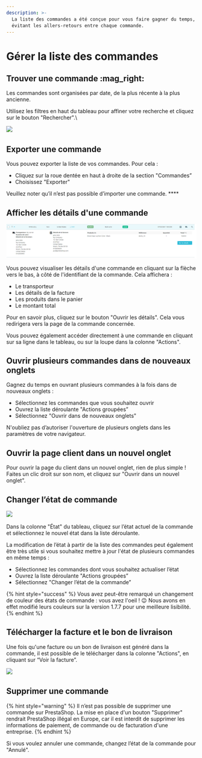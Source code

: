 ```yaml
---
description: >-
  La liste des commandes a été conçue pour vous faire gagner du temps, en
  évitant les allers-retours entre chaque commande.
---
```


# Gérer la liste des commandes

## **Trouver une commande** :mag\_right:

Les commandes sont organisées par date, de la plus récente à la plus ancienne.

Utilisez les filtres en haut du tableau pour affiner votre recherche et cliquez sur le bouton "Rechercher".\\



![](https://lh6.googleusercontent.com/nkcfLVIZBp2d186ogf5RE7s8oQ7cQgG6oxTOT3Qi8LesV\_A7Nq4vhVn3Vb0g2aRfmRSm\_ao7YXKc\_96vevKiBN\_3LrGfFT211yN4W3X0mC5lB-y8C3PvK\_pAwFRWvy5gSiIR7hL8)

## **Exporter une commande**

Vous pouvez exporter la liste de vos commandes. Pour cela :

* Cliquez sur la roue dentée en haut à droite de la section "Commandes”
* Choisissez "Exporter"

Veuillez noter qu’il n’est pas possible d’importer une commande. \*\*\*\*

## **Afficher les détails d'une commande**

![](<../../../.gitbook/assets/image (23).png>)

Vous pouvez visualiser les détails d'une commande en cliquant sur la flèche vers le bas, à côté de l'identifiant de la commande. Cela affichera :

* Le transporteur
* Les détails de la facture
* Les produits dans le panier
* Le montant total

Pour en savoir plus, cliquez sur le bouton "Ouvrir les détails". Cela vous redirigera vers la page de la commande concernée.

Vous pouvez également accéder directement à une commande en cliquant sur sa ligne dans le tableau, ou sur la loupe dans la colonne "Actions".

## **Ouvrir plusieurs commandes dans de nouveaux onglets**

Gagnez du temps en ouvrant plusieurs commandes à la fois dans de nouveaux onglets :

* Sélectionnez les commandes que vous souhaitez ouvrir
* Ouvrez la liste déroulante "Actions groupées”
* Sélectionnez "Ouvrir dans de nouveaux onglets"

N'oubliez pas d’autoriser l'ouverture de plusieurs onglets dans les paramètres de votre navigateur.

## **Ouvrir la page client dans un nouvel onglet**

Pour ouvrir la page du client dans un nouvel onglet, rien de plus simple ! Faites un clic droit sur son nom, et cliquez sur "Ouvrir dans un nouvel onglet".

## **Changer l’état de commande**

![](https://lh5.googleusercontent.com/pquhv1YgpbM8oUD5iZL0\_W36wV2IMEUbQR2ts4oOGWf7jYEo2D11YJvStekQP0EVJap-UYNo5\_diwWIF1Bi6jURBbwGcFd4Z0MeoBgpkciH6lQ94tvq9wV\_ggAGrgfuwOAFbKS0K)

Dans la colonne "État" du tableau, cliquez sur l’état actuel de la commande et sélectionnez le nouvel état dans la liste déroulante.

La modification de l’état à partir de la liste des commandes peut également être très utile si vous souhaitez mettre à jour l'état de plusieurs commandes en même temps :

* Sélectionnez les commandes dont vous souhaitez actualiser l’état
* Ouvrez la liste déroulante "Actions groupées”
* Sélectionnez "Changer l’état de la commande”

{% hint style="success" %}
Vous avez peut-être remarqué un changement de couleur des états de commande : vous avez l'oeil ! :wink: Nous avons en effet modifié leurs couleurs sur la version 1.7.7 pour une meilleure lisibilité.
{% endhint %}

## **Télécharger la facture et le bon de livraison**

Une fois qu'une facture ou un bon de livraison est généré dans la commande, il est possible de le télécharger dans la colonne "Actions", en cliquant sur “Voir la facture”.

![](https://lh5.googleusercontent.com/QeCkaFJ1a4d6-BVPBSb-1s5DgYFG8LRPLt8HzHO1YfL38LbMVRqXiqIMCUI5NEUFABMu3lh74CCMtXaSZF6A4yE4xYIBKwFSIdPekpruAICoZoJU7-zmsJqhOkKAREf5Lg6LCGX-)

## **Supprimer une commande**

{% hint style="warning" %}
Il n’est pas possible de supprimer une commande sur PrestaShop. La mise en place d'un bouton "Supprimer" rendrait PrestaShop illégal en Europe, car il est interdit de supprimer les informations de paiement, de commande ou de facturation d'une entreprise.
{% endhint %}

Si vous voulez annuler une commande, changez l’état de la commande pour "Annulé".
